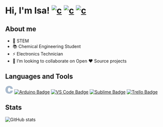 # Hi, I'm Isa! <a href="https://www.linkedin.com/in/isabelacristinamendesbarbosa/" target="_blank"><img src="https://cdn.worldvectorlogo.com/logos/linkedin-icon-2.svg" alt="c" width="20" height="20"/></a> <a href="https://www.google.com" target="_blank"><img src="https://cdn.worldvectorlogo.com/logos/telegram-1.svg" alt="c" width="20" height="20"/></a> <a href="mailto:contact.isabelamendes@gmail.com" target="_blank"><img src="https://cdn.worldvectorlogo.com/logos/official-gmail-icon-2020-.svg" alt="c" width="20" height="20"/></a>
<!--[![LinkedIn Badge](https://img.shields.io/badge/-LinkedIn-0A66C2?style=flat&logo=Linkedin&logoColor=white&link=https://www.linkedIn.com/in/isabelacristinamendesbarbosa/)](https://www.linkedin.com/in/isabelacristinamendesbarbosa/) [![Gmail Badge](https://img.shields.io/badge/-Gmail-c14438?style=flat&logo=Gmail&logoColor=white&link=mailto:contact.isabelamendes@gmail.com)](mailto:contact.isabelamendes@gmail.com) [![Telegram Badge](https://img.shields.io/badge/Telegram-26A5E4?style=flat&logo=Telegram&logoColor=white)](https://www.google.com/)-->

## About me
- :rocket: STEM
- :books: Chemical Engineering Student
- :zap: Electronics Technician
- :raising_hand: I’m looking to collaborate on Open :hearts: Source projects

## Languages and Tools
<a href="https://www.cprogramming.com/" target="_blank"><img src="https://raw.githubusercontent.com/devicons/devicon/master/icons/c/c-original.svg" alt="c" width="25" height="25"/></a> [![Arduino Badge](https://img.shields.io/badge/-Arduino-00979D?style=flat&logo=Arduino&logoColor=white)](https://www.arduino.cc/) [![VS Code Badge](https://img.shields.io/badge/-VSCode-007ACC?style=flat&logo=visual-studio-code&logoColor=white)](https://code.visualstudio.com/) [![Sublime Badge](https://img.shields.io/badge/-Sublime-FF9800?style=flat&logo=sublime-text&logoColor=white)](https://www.sublimetext.com/) [![Trello Badge](https://img.shields.io/badge/-Trello-0079BF?style=flat&logo=Trello&logoColor=white)](https://www.trello.com/)

<!--<a href="https://www.arduino.cc" target="_blank"><img src="https://cdn.worldvectorlogo.com/logos/arduino-1.svg" alt="c" width="25" height="25"/></a> <a href="https://www.visualstudiocode.com/" target="_blank"><img src="https://cdn.worldvectorlogo.com/logos/visual-studio-code-1.svg" alt="c" width="25" height="25"/></a> <a href="https://www.sublimetext.com/" target="_blank"><img src="https://cdn.worldvectorlogo.com/logos/sublime-text.svg" alt="c" width="25" height="25"/></a> <a href="https://www.trello.com/" target="_blank"><img src="https://cdn.worldvectorlogo.com/logos/trello.svg" alt="c" width="25" height="25"/></a>-->

## Stats
![GitHub stats](https://github-readme-stats.vercel.app/api?username=itsabela&theme=material-palenight&show_icons=true&count_private=true&hide_border=true&hide_title=true&include_all_commits=true)

<!--
[![Java Badge](https://img.shields.io/badge/-Java-ED8B00?style=flat&logo=Java&logoColor=white)](https://www.java.com/)
[![Telegram Badge](https://img.shields.io/badge/Telegram-26A5E4?style=flat&logo=Telegram&logoColor=white)](https://www.java.com/)
[![Arduino Badge](https://img.shields.io/badge/-Arduino-00979D?style=flat&logo=Arduino&logoColor=white)](https://www.arduino.cc/) 
[![Python Badge](https://img.shields.io/badge/-Python-3776AB?style=flat&logo=Python&logoColor=white)](https://www.python.org/)
[![Arduino Badge](https://img.shields.io/badge/-Arduino-00979D?style=flat&logo=Arduino&logoColor=white)](https://www.arduino.cc/)
[![Trello Badge](https://img.shields.io/badge/-Trello-0079BF?style=flat&logo=Trello&logoColor=white)](https://www.trello.com/)
[![VS Code Badge](https://img.shields.io/badge/-VSCode-007ACC?style=flat&logo=visual-studio-code&logoColor=white)](https://code.visualstudio.com/)
[![Sublime Badge](https://img.shields.io/badge/-Sublime-FF9800?style=flat&logo=sublime-text&logoColor=white)](https://www.sublimetext.com/)
[![Top Langs](https://github-readme-stats.vercel.app/api/top-langs/?username=itsabela&layout=compact)](https://github.com/anuraghazra/github-readme-stats)
[![GitHub followers](https://img.shields.io/github/followers/itsabela.svg?style=social&label=Follow&maxAge=2592000)](https://github.com/itsabela?tab=followers) [![LinkedIn Badge]
[![Readme Card](https://github-readme-stats.vercel.app/api/pin/?username=anuraghazra&repo=github-readme-stats)](https://github.com/anuraghazra/github-readme-stats)
![GitHub Streak](http://github-readme-streak-stats.herokuapp.com?user=itsabela&theme=material-palenight&hide_border=true)
<!--&background=193549
<a href="https://www.linkedin.com/in/isabelacristinamendesbarbosa/" target="_blank"><img src="https://img.shields.io/badge/LinkedIn--_.svg?style=social&amp;logo=linkedin&amp"/></a>
<a href="https://www.arduino.cc/" target="_blank"><img src="https://cdn.worldvectorlogo.com/logos/arduino-1.svg" alt="arduino" width="30" height="30"/></a>
- :e-mail: contact.isabelamendes@gmail.com
-->

